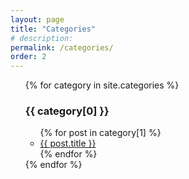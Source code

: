 ```yaml
---
layout: page
title: "Categories"
# description:
permalink: /categories/
order: 2
---
```



<ul class="listing">
	{% for category in site.categories %}
	<h3>{{ category[0] }}</h3>
	<ul>
		{% for post in category[1] %}
			<li><a href="{{ post.url }}">{{ post.title }}</a></li>
		{% endfor %}
	</ul>
	{% endfor %}
</ul>